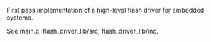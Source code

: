 First pass implementation of a high-level flash driver for embedded systems.

See main.c, flash_driver_lib/src, flash_driver_lib/inc.
